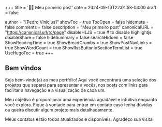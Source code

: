 +++
title = '👋🏻 Meu primeiro post'
date = 2024-09-16T22:01:58-03:00
draft = false

author = "[Pedro Vinícius]"
showToc = true
TocOpen = false
hidemeta = false
comments = false
description = "Meu primeiro post"
canonicalURL = "https://canonical.url/to/page"
disableHLJS = true # to disable highlightjs
disableShare = false
hideSummary = false
searchHidden = false
ShowReadingTime = true
ShowBreadCrumbs = true
ShowPostNavLinks = true
ShowWordCount = true
ShowRssButtonInSectionTermList = true
UseHugoToc = true
+++

## Bem vindos

Seja bem-vindo(a) ao meu portfólio! Aqui você encontrará uma seleção dos projetos que separei para apresentar a vocês, nos posts com links para facilitar a navegação e a visualização de cada um.

Meu objetivo é proporcionar uma experiência agradável e intuitiva enquanto você explora. Fique à vontade para entrar em contato caso tenha dúvidas ou queira discutir algum projeto mais detalhadamente.

Meus contatos estão todos atualizados e disponíveis. Agradeço sua visita!